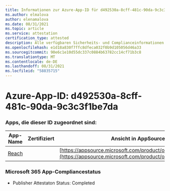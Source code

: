 ```yaml
---
title: Informationen zur Azure-App-ID für d492530a-8cff-481c-90da-9c3c3f1be7da
ms.author: elmalova
author: elenamalova
ms.date: 08/31/2021
ms.topic: article
ms.service: attestation
certification_type: attested
description: Alle verfügbaren Sicherheits- und Complianceinformationen für d492530a-8cff-481c-90da-9c3c3f1be7da.
ms.openlocfilehash: e1d18a830f7ffc8dfeca032f0b9d105056d46a33
ms.sourcegitcommit: 90e6c1e10d55dc337c0884b63782cc14cf71b3c8
ms.translationtype: MT
ms.contentlocale: de-DE
ms.lasthandoff: 08/31/2021
ms.locfileid: "58835715"
---
```

# <a name="azure-app-id-d492530a-8cff-481c-90da-9c3c3f1be7da"></a>Azure-App-ID: d492530a-8cff-481c-90da-9c3c3f1be7da


### <a name="apps-associated-with-this-id"></a>Apps, die dieser ID zugeordnet sind:
| **App-Name** | **Zertifiziert** | **Ansicht in AppSource** |
|--------------|---------------|-----------------------|
| [Reach](https://docs.microsoft.com/microsoft-365-app-certification/forward/WA200002045) |  | [https://appsource.microsoft.com/product/office/WA200002045](https://appsource.microsoft.com/product/office/WA200002045) |

### <a name="microsoft-365-app-compliance-status"></a>Microsoft 365 App-Compliancestatus
- Publisher Attestaton Status: Completed
